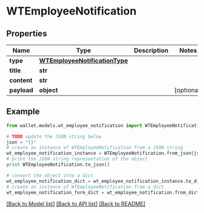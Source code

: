 # WTEmployeeNotification


## Properties

Name | Type | Description | Notes
------------ | ------------- | ------------- | -------------
**type** | [**WTEmployeeNotificationType**](WTEmployeeNotificationType.md) |  | 
**title** | **str** |  | 
**content** | **str** |  | 
**payload** | **object** |  | [optional] 

## Example

```python
from wallet.models.wt_employee_notification import WTEmployeeNotification

# TODO update the JSON string below
json = "{}"
# create an instance of WTEmployeeNotification from a JSON string
wt_employee_notification_instance = WTEmployeeNotification.from_json(json)
# print the JSON string representation of the object
print WTEmployeeNotification.to_json()

# convert the object into a dict
wt_employee_notification_dict = wt_employee_notification_instance.to_dict()
# create an instance of WTEmployeeNotification from a dict
wt_employee_notification_form_dict = wt_employee_notification.from_dict(wt_employee_notification_dict)
```
[[Back to Model list]](../README.md#documentation-for-models) [[Back to API list]](../README.md#documentation-for-api-endpoints) [[Back to README]](../README.md)


